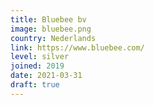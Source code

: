 ```yaml
---
title: Bluebee bv
image: bluebee.png
country: Nederlands
link: https://www.bluebee.com/
level: silver
joined: 2019
date: 2021-03-31
draft: true
---
```

